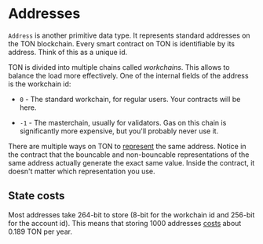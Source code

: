 # Addresses

`Address` is another primitive data type. It represents standard addresses on the TON blockchain. Every smart contract on TON is identifiable by its address. Think of this as a unique id.

TON is divided into multiple chains called *workchains*. This allows to balance the load more effectively. One of the internal fields of the address is the workchain id:

* `0` - The standard workchain, for regular users. Your contracts will be here.

* `-1` - The masterchain, usually for validators. Gas on this chain is significantly more expensive, but you'll probably never use it.

There are multiple ways on TON to [represent](https://docs.ton.org/learn/overviews/addresses#bounceable-vs-non-bounceable-addresses) the same address. Notice in the contract that the bouncable and non-bouncable representations of the same address actually generate the exact same value. Inside the contract, it doesn't matter which representation you use.

## State costs

Most addresses take 264-bit to store (8-bit for the workchain id and 256-bit for the account id). This means that storing 1000 addresses [costs](https://ton.org/docs/develop/smart-contracts/fees#how-to-calculate-fees) about 0.189 TON per year.